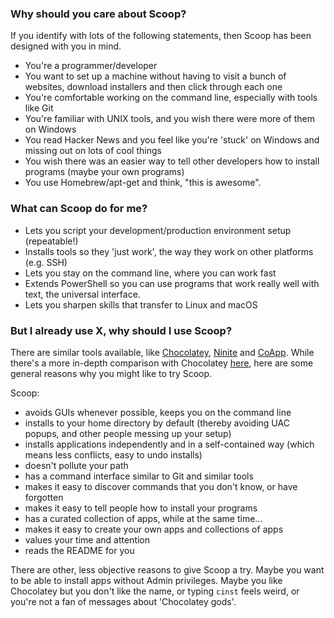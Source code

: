 ### Why should you care about Scoop?
If you identify with lots of the following statements, then Scoop has been designed with you in mind.

* You're a programmer/developer
* You want to set up a machine without having to visit a bunch of websites, download installers and then click through each one
* You're comfortable working on the command line, especially with tools like Git
* You're familiar with UNIX tools, and you wish there were more of them on Windows
* You read Hacker News and you feel like you're 'stuck' on Windows and missing out on lots of cool things
* You wish there was an easier way to tell other developers how to install programs (maybe your own programs)
* You use Homebrew/apt-get and think, "this is awesome".

### What can Scoop do for me?
* Lets you script your development/production environment setup (repeatable!)
* Installs tools so they 'just work', the way they work on other platforms (e.g. SSH)
* Lets you stay on the command line, where you can work fast
* Extends PowerShell so you can use programs that work really well with text, the universal interface.
* Lets you sharpen skills that transfer to Linux and macOS

### But I already use X, why should I use Scoop?
There are similar tools available, like [Chocolatey](http://chocolatey.org), [Ninite](http://ninite.com) and [CoApp](http://coapp.org). While there's a more in-depth comparison with Chocolatey [here](Chocolatey-Comparison), here are some general reasons why you might like to try Scoop.

Scoop:
* avoids GUIs whenever possible, keeps you on the command line
* installs to your home directory by default (thereby avoiding UAC popups, and other people messing up your setup)
* installs applications independently and in a self-contained way (which means less conflicts, easy to undo installs)
* doesn't pollute your path
* has a command interface similar to Git and similar tools
* makes it easy to discover commands that you don't know, or have forgotten
* makes it easy to tell people how to install your programs
* has a curated collection of apps, while at the same time...
* makes it easy to create your own apps and collections of apps
* values your time and attention
* reads the README for you

There are other, less objective reasons to give Scoop a try. Maybe you want to be able to install apps without Admin privileges. Maybe you like Chocolatey but you don't like the name, or typing `cinst` feels weird, or you're not a fan of messages about 'Chocolatey gods'.